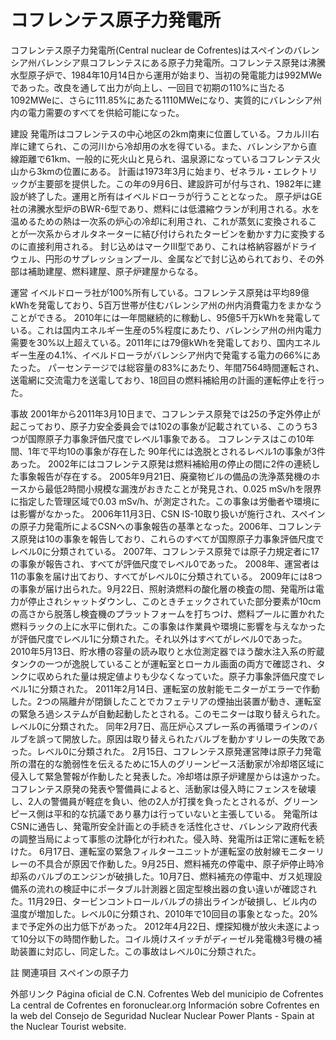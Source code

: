 # コフレンテス原子力発電所

コフレンテス原子力発電所(Central nuclear de Cofrentes)はスペインのバレンシア州バレンシア県コフレンテスにある原子力発電所。コフレンテス原発は沸騰水型原子炉で、1984年10月14日から運用が始まり、当初の発電能力は992MWeであった。改良を通して出力が向上し、一回目で初期の110%に当たる1092MWeに、さらに111.85%にあたる1110MWeになり、実質的にバレンシア州内の電力需要のすべてを供給可能になった。

建設
発電所はコフレンテスの中心地区の2km南東に位置している。フカル川右岸に建てられ、この河川から冷却用の水を得ている。また、バレンシアから直線距離で61km、一般的に死火山と見られ、温泉源になっているコフレンテス火山から3kmの位置にある。
計画は1973年3月に始まり、ゼネラル・エレクトリックが主要部を提供した。この年の9月6日、建設許可が付与され、1982年に建設が終了した。運用と所有はイベルドローラが行うこととなった。
原子炉はGE社の沸騰水型炉のBWR-6型であり、燃料には低濃縮ウランが利用される。水を温めるための熱は一次系の炉心の冷却に利用され、これが蒸気に変換されることが一次系からオルタネーターに結び付けられたタービンを動かす力に変換するのに直接利用される。
封じ込めはマークIII型であり、これは格納容器がドライウェル、円形のサプレッションプール、金属などで封じ込められており、その外部は補助建屋、燃料建屋、原子炉建屋からなる。

運営
イベルドローラ社が100%所有している。コフレンテス原発は平均89億kWhを発電しており、5百万世帯が住むバレンシア州の州内消費電力をまかなうことができる。
2010年には一年間継続的に稼動し、95億5千万kWhを発電している。これは国内エネルギー生産の5%程度にあたり、バレンシア州の州内電力需要を30%以上超えている。2011年には79億kWhを発電しており、国内エネルギー生産の4.1%、イベルドローラがバレンシア州内で発電する電力の66%にあたった。
パーセンテージでは総容量の83%にあたり、年間7564時間運転され、送電網に交流電力を送電しており、18回目の燃料補給用の計画的運転停止を行った。

事故
2001年から2011年3月10日まで、コフレンテス原発では25の予定外停止が起こっており、原子力安全委員会では102の事象が記載されている、このうち3つが国際原子力事象評価尺度でレベル1事象である。
コフレンテスはこの10年間、1年で平均10の事象が存在した
90年代には逸脱とされるレベル1の事象が3件あった。
2002年にはコフレンテス原発は燃料補給用の停止の間に2件の連続した事象報告が存在する。
2005年9月21日、廃棄物ビルの備品の洗浄蒸発機のホースから最低2時間小規模な漏洩がおきたことが発見され、0.025 mSv/hを限界に指定した管理区域で0.03 mSv/h、が測定された。この事象は労働者や環境には影響がなかった。
2006年11月3日、CSN IS-10取り扱いが施行され、スペインの原子力発電所によるCSNへの事象報告の基準となった。2006年、コフレンテス原発は10の事象を報告しており、これらのすべてが国際原子力事象評価尺度でレベル0に分類されている。
2007年、コフレンテス原発では原子力規定者に17の事象が報告され、すべてが評価尺度でレベル0であった。
2008年、運営者は11の事象を届け出ており、すべてがレベル0に分類されている。
2009年には8つの事象が届け出られた。9月22日、照射済燃料の酸化層の検査の間、発電所は電力が停止されシャットダウンし、このときチェックされていた部分要素が10cmの高さから脱落し検査機のプラットフォームを打ちつけ、燃料プールに置かれた燃料ラックの上に水平に倒れた。この事象は作業員や環境に影響を与えなかったが評価尺度でレベル1に分類された。それ以外はすべてがレベル0であった。
2010年5月13日、貯水槽の容量の読み取りと水位測定器でほう酸水注入系の貯蔵タンクの一つが逸脱していることが運転室とローカル画面の両方で確認され、タンクに収められた量は規定値よりも少なくなっていた。原子力事象評価尺度でレベル1に分類された。
2011年2月14日、運転室の放射能モニターがエラーで作動した。2つの隔離弁が閉鎖したことでカフェテリアの煙抽出装置が動き、運転室の緊急ろ過システムが自動起動したとされる。このモニターは取り替えられた。レベル0に分類された。
同年2月7日、高圧炉心スプレー系の再循環ラインのバルブを誤って開放した。原因は取り替えられたバルブを動かすリレーの失敗であった。レベル0に分類された。
2月15日、コフレンテス原発運営陣は原子力発電所の潜在的な脆弱性を伝えるために15人のグリーンピース活動家が冷却塔区域に侵入して緊急警報が作動したと発表した。冷却塔は原子炉建屋からは遠かった。コフレンテス原発の発表や警備員によると、活動家は侵入時にフェンスを破壊し、2人の警備員が軽症を負い、他の2人が打撲を負ったとされるが、グリーンピース側は平和的な抗議であり暴力は行っていないと主張している。 発電所はCSNに通告し、発電所安全計画との手続きを活性化させ、バレンシア政府代表の調整当局によって事態の沈静化が行われた。侵入時、発電所は正常に運転を続けた。
6月17日、運転室の緊急フィルターユニットが運転室の放射線モニターリレーの不具合が原因で作動した。9月25日、燃料補充の停電中、原子炉停止時冷却系のバルブのエンジンが破損した。10月7日、燃料補充の停電中、ガス処理設備系の流れの検証中にポータブル計測器と固定型検出器の食い違いが確認された。11月29日、タービンコントロールバルブの排出ラインが破損し、ビル内の温度が増加した。レベル0に分類され、2010年で10回目の事象となった。20%まで予定外の出力低下があった。
2012年4月22日、煙探知機が放火未遂によって10分以下の時間作動した。コイル焼けスイッチがディーゼル発電機3号機の補助装置に対応し、同定した。この事故はレベル0に分類された。

註
関連項目
スペインの原子力

外部リンク
Página oficial de C.N. Cofrentes
Web del municipio de Cofrentes
La central de Cofrentes en foronuclear.org
Información sobre Cofrentes en la web del Consejo de Seguridad Nuclear
Nuclear Power Plants - Spain at the Nuclear Tourist website.